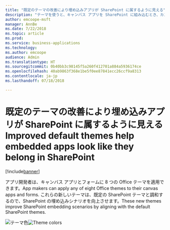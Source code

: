 ```yaml
---
title: "既定のテーマの改善により埋め込みアプリが SharePoint に属するように見える"
description: "テーマを使うと、キャンバス アプリを SharePoint に組み込むとき、カスタマイズされたフォームでも Web パーツでも、外観が非常にマッチします。"
author: emcoope-msft
manager: AnnBe
ms.date: 7/22/2018
ms.topic: article
ms.prod: 
ms.service: business-applications
ms.technology: 
ms.author: emcoope
audience: Admin
ms.translationtype: HT
ms.sourcegitcommit: 0b40bb3c98145f5a260f412701a884a5936174ce
ms.openlocfilehash: 40ab9863f368e1be5f0ee87841ecc26ccf9a8313
ms.contentlocale: ja-jp
ms.lasthandoff: 07/18/2018

---
```

# <a name="improved-default-themes-help-embedded-apps-look-like-they-belong-in-sharepoint"></a><span data-ttu-id="ffb9d-103">既定のテーマの改善により埋め込みアプリが SharePoint に属するように見える</span><span class="sxs-lookup"><span data-stu-id="ffb9d-103">Improved default themes help embedded apps look like they belong in SharePoint</span></span>


[!include[banner](../../includes/banner.md)]

<span data-ttu-id="ffb9d-104">アプリ開発者は、キャンバス アプリとフォームに 8 つの Office テーマを適用できます。</span><span class="sxs-lookup"><span data-stu-id="ffb9d-104">App makers can apply any of eight Office themes to their canvas apps and forms.</span></span> <span data-ttu-id="ffb9d-105">これらの新しいテーマは、既定の SharePoint テーマと調和するので、SharePoint の埋め込みシナリオを向上させます。</span><span class="sxs-lookup"><span data-stu-id="ffb9d-105">These new themes improve SharePoint embedding scenarios by aligning with the default SharePoint themes.</span></span>

<span data-ttu-id="ffb9d-106">![テーマ色](media/ThemeColors.jpg  "テーマ色")</span><span class="sxs-lookup"><span data-stu-id="ffb9d-106">![Theme colors](media/ThemeColors.jpg  "Theme colors")</span></span>


